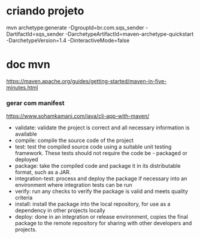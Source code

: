 # criando projeto
mvn archetype:generate -DgroupId=br.com.sqs_sender -DartifactId=sqs_sender -DarchetypeArtifactId=maven-archetype-quickstart -DarchetypeVersion=1.4 -DinteractiveMode=false


# doc mvn
https://maven.apache.org/guides/getting-started/maven-in-five-minutes.html
### gerar com manifest
https://www.sohamkamani.com/java/cli-app-with-maven/

- validate: validate the project is correct and all necessary information is available
- compile: compile the source code of the project
- test: test the compiled source code using a suitable unit testing framework. These tests should not require the code be - packaged or deployed
- package: take the compiled code and package it in its distributable format, such as a JAR.
- integration-test: process and deploy the package if necessary into an environment where integration tests can be run
- verify: run any checks to verify the package is valid and meets quality criteria
- install: install the package into the local repository, for use as a dependency in other projects locally
- deploy: done in an integration or release environment, copies the final package to the remote repository for sharing with other developers and projects.